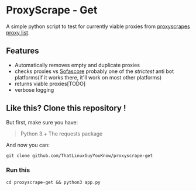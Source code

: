 # ProxyScrape - Get

A simple python script to test for currently viable proxies from [proxyscrapes proxy list]('https://proxyscrape.com/free-proxy-list').

## Features

* Automatically removes empty and duplicate proxies
* checks proxies vs [Sofascore]('https://sofascore.com') probably one of the *strictest* anti bot platforms(if it works there, it'll work on most other platforms)
* returns viable proxies[TODO]
* verbose logging

## Like this? Clone this repository !

But first, make sure you have:

> Python 3.+
> The requests package

And now you can:

```
git clone github.com/ThatLinuxGuyYouKnow/proxyscrape-get

```

### Run this

```
cd proxyscrape-get && python3 app.py

```


